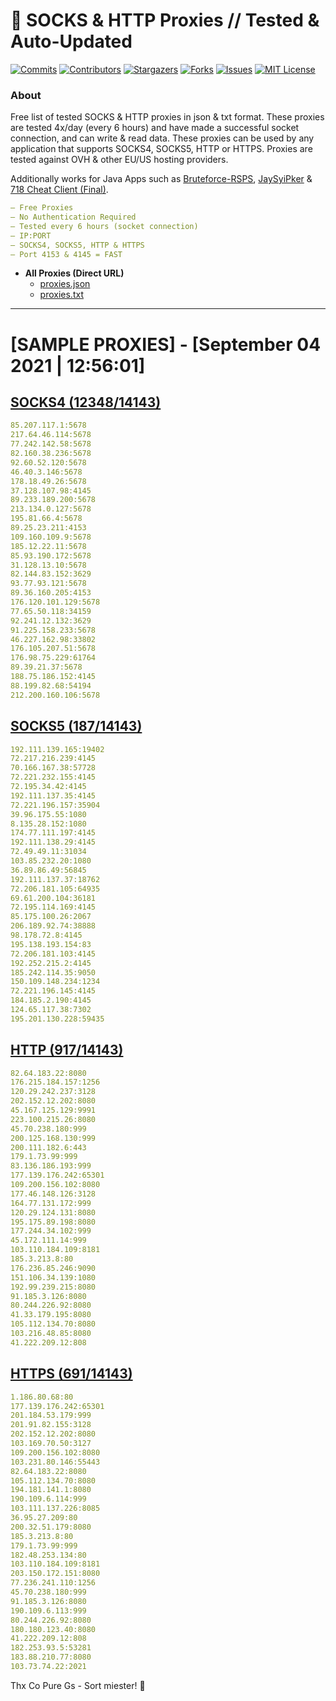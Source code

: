 <!-- MARKDOWN LINKS & IMAGES -->
<!-- https://www.markdownguide.org/basic-syntax/#reference-style-links -->
[contributors-shield]: https://img.shields.io/github/contributors/KaiBurton/free-proxies-autoupdated?style=for-the-badge
[contributors-url]: https://github.com/KaiBurton/free-proxies-autoupdated/graphs/contributors
[forks-shield]: https://img.shields.io/github/forks/KaiBurton/free-proxies-autoupdated?style=for-the-badge
[forks-url]: https://github.com/KaiBurton/free-proxies-autoupdated/network/members
[stars-shield]: https://img.shields.io/github/stars/KaiBurton/free-proxies-autoupdated?style=for-the-badge
[stars-url]: https://github.com/KaiBurton/free-proxies-autoupdated/stargazers
[issues-shield]: https://img.shields.io/github/issues/KaiBurton/free-proxies-autoupdated?style=for-the-badge
[issues-url]: https://github.com/KaiBurton/free-proxies-autoupdated/issues
[license-shield]: https://img.shields.io/github/license/KaiBurton/free-proxies-autoupdated?style=for-the-badge
[license-url]: https://github.com/KaiBurton/free-proxies-autoupdated/blob/main/LICENSE
[commit-shield]: https://img.shields.io/github/last-commit/KaiBurton/free-proxies-autoupdated?style=for-the-badge
[commit-url]: https://github.com/KaiBurton/free-proxies-autoupdated/commits/main

# 🎁 SOCKS & HTTP Proxies // Tested & Auto-Updated

[![Commits][commit-shield]][commit-url]
[![Contributors][contributors-shield]][contributors-url]
[![Stargazers][stars-shield]][stars-url]
[![Forks][forks-shield]][forks-url]
[![Issues][issues-shield]][issues-url]
[![MIT License][license-shield]][license-url]

### About
Free list of tested SOCKS & HTTP proxies in json & txt format. These proxies are tested 4x/day (every 6 hours) and have made a successful socket connection, and can write & read data. These proxies can be used by any application that supports SOCKS4, SOCKS5, HTTP or HTTPS. Proxies are tested against OVH & other EU/US hosting providers.

Additionally works for Java Apps such as [Bruteforce-RSPS](https://github.com/KaiBurton/Bruteforce-RSPS), [JaySyiPker](https://github.com/JayArrowz/JaySyiPker) & [718 Cheat Client (Final)](https://github.com/KaiBurton/718-Cheat-Client-Final). 

```yaml
— Free Proxies
— No Authentication Required
— Tested every 6 hours (socket connection)
— IP:PORT
— SOCKS4, SOCKS5, HTTP & HTTPS
— Port 4153 & 4145 = FAST
```

- **All Proxies (Direct URL)**
  - [proxies.json](https://raw.githubusercontent.com/KaiBurton/free-proxies-autoupdated/main/proxies.json)
  - [proxies.txt](https://raw.githubusercontent.com/KaiBurton/free-proxies-autoupdated/main/proxies.txt)

---

# [SAMPLE PROXIES] - [September 04 2021 | 12:56:01]

## [SOCKS4 (12348/14143)](https://raw.githubusercontent.com/KaiBurton/free-proxies-autoupdated/main/proxies-socks4.txt)
```yaml
85.207.117.1:5678
217.64.46.114:5678
77.242.142.58:5678
82.160.38.236:5678
92.60.52.120:5678
46.40.3.146:5678
178.18.49.26:5678
37.128.107.98:4145
89.233.189.200:5678
213.134.0.127:5678
195.81.66.4:5678
89.25.23.211:4153
109.160.109.9:5678
185.12.22.11:5678
85.93.190.172:5678
31.128.13.10:5678
82.144.83.152:3629
93.77.93.121:5678
89.36.160.205:4153
176.120.101.129:5678
77.65.50.118:34159
92.241.12.132:3629
91.225.158.233:5678
46.227.162.98:33802
176.105.207.51:5678
176.98.75.229:61764
89.39.21.37:5678
188.75.186.152:4145
88.199.82.68:54194
212.200.160.106:5678
```

## [SOCKS5 (187/14143)](https://raw.githubusercontent.com/KaiBurton/free-proxies-autoupdated/main/proxies-socks5.txt)
```yaml
192.111.139.165:19402
72.217.216.239:4145
70.166.167.38:57728
72.221.232.155:4145
72.195.34.42:4145
192.111.137.35:4145
72.221.196.157:35904
39.96.175.55:1080
8.135.28.152:1080
174.77.111.197:4145
192.111.138.29:4145
72.49.49.11:31034
103.85.232.20:1080
36.89.86.49:56845
192.111.137.37:18762
72.206.181.105:64935
69.61.200.104:36181
72.195.114.169:4145
85.175.100.26:2067
206.189.92.74:38888
98.178.72.8:4145
195.138.193.154:83
72.206.181.103:4145
192.252.215.2:4145
185.242.114.35:9050
150.109.148.234:1234
72.221.196.145:4145
184.185.2.190:4145
124.65.117.38:7302
195.201.130.228:59435
```

## [HTTP (917/14143)](https://raw.githubusercontent.com/KaiBurton/free-proxies-autoupdated/main/proxies-http.txt)
```yaml
82.64.183.22:8080
176.215.184.157:1256
120.29.242.237:3128
202.152.12.202:8080
45.167.125.129:9991
223.100.215.26:8080
45.70.238.180:999
200.125.168.130:999
200.111.182.6:443
179.1.73.99:999
83.136.186.193:999
177.139.176.242:65301
109.200.156.102:8080
177.46.148.126:3128
164.77.131.172:999
120.29.124.131:8080
195.175.89.198:8080
177.244.34.102:999
45.172.111.14:999
103.110.184.109:8181
185.3.213.8:80
176.236.85.246:9090
151.106.34.139:1080
192.99.239.215:8080
91.185.3.126:8080
80.244.226.92:8080
41.33.179.195:8080
105.112.134.70:8080
103.216.48.85:8080
41.222.209.12:808
```

## [HTTPS (691/14143)](https://raw.githubusercontent.com/KaiBurton/free-proxies-autoupdated/main/proxies-https.txt)
```yaml
1.186.80.68:80
177.139.176.242:65301
201.184.53.179:999
201.91.82.155:3128
202.152.12.202:8080
103.169.70.50:3127
109.200.156.102:8080
103.231.80.146:55443
82.64.183.22:8080
105.112.134.70:8080
194.181.141.1:8080
190.109.6.114:999
103.111.137.226:8085
36.95.27.209:80
200.32.51.179:8080
185.3.213.8:80
179.1.73.99:999
182.48.253.134:80
103.110.184.109:8181
203.150.172.151:8080
77.236.241.110:1256
45.70.238.180:999
91.185.3.126:8080
190.109.6.113:999
80.244.226.92:8080
180.180.123.40:8080
41.222.209.12:808
182.253.93.5:53281
183.88.210.77:8080
103.73.74.22:2021
```



Thx Co Pure Gs - Sort miester! 💟